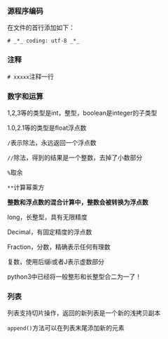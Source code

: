 ### 源程序编码
在文件的首行添加如下：

```
# _*_ coding: utf-8 _*_
```

### 注释

`# xxxxx`注释一行

### 数字和运算
1,2,3等的类型是int，整型，boolean是integer的子类型

1.0,2.1等的类型是float浮点数

`/`表示除法，永远返回一个浮点数

`//`除法，得到的结果是一个整数，去掉了小数部分

`%`取余

`**`计算幂乘方

**整数和浮点数的混合计算中，整数会被转换为浮点数**

long，长整型，具有无限精度

Decimal，有固定精度的浮点数

Fraction，分数，精确表示任何有理数

复数，使用后缀i或者J表示虚数部分

python3中已经将一般整形和长整型合二为一了！

### 列表
列表支持切片操作，返回的新列表是一个新的浅拷贝副本

`append()`方法可以在列表末尾添加新的元素
